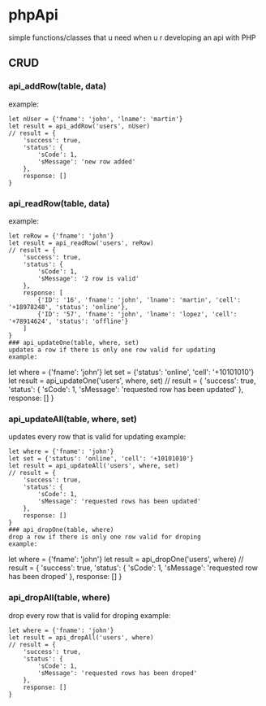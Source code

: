 # phpApi
simple functions/classes that u need when u r developing an api with PHP
## CRUD
### api_addRow(table, data)
example:
```
let nUser = {'fname': 'john', 'lname': 'martin'}
let result = api_addRow('users', nUser)
// result = {
    'success': true,
    'status': {
        'sCode': 1,
        'sMessage': 'new row added'
    },
    response: []
}
```
### api_readRow(table, data)
example:
```
let reRow = {'fname': 'john'}
let result = api_readRow('users', reRow)
// result = {
    'success': true,
    'status': {
        'sCode': 1,
        'sMessage': '2 row is valid'
    },
    response: [
        {'ID': '16', 'fname': 'john', 'lname': 'martin', 'cell': '+18978248', 'status': 'online'},
        {'ID': '57', 'fname': 'john', 'lname': 'lopez', 'cell': '+78914624', 'status': 'offline'}
    ]
}
### api_updateOne(table, where, set)
updates a row if there is only one row valid for updating
example:
```
let where = {'fname': 'john'}
let set = {'status': 'online', 'cell': '+10101010'}
let result = api_updateOne('users', where, set)
// result = {
    'success': true,
    'status': {
        'sCode': 1,
        'sMessage': 'requested row has been updated'
    },
    response: []
}
### api_updateAll(table, where, set)
updates every row that is valid for updating
example:
```
let where = {'fname': 'john'}
let set = {'status': 'online', 'cell': '+10101010'}
let result = api_updateAll('users', where, set)
// result = {
    'success': true,
    'status': {
        'sCode': 1,
        'sMessage': 'requested rows has been updated'
    },
    response: []
}
### api_dropOne(table, where)
drop a row if there is only one row valid for droping
example:
```
let where = {'fname': 'john'}
let result = api_dropOne('users', where)
// result = {
    'success': true,
    'status': {
        'sCode': 1,
        'sMessage': 'requested row has been droped'
    },
    response: []
}
### api_dropAll(table, where)
drop every row that is valid for droping
example:
```
let where = {'fname': 'john'}
let result = api_dropAll('users', where)
// result = {
    'success': true,
    'status': {
        'sCode': 1,
        'sMessage': 'requested rows has been droped'
    },
    response: []
}
